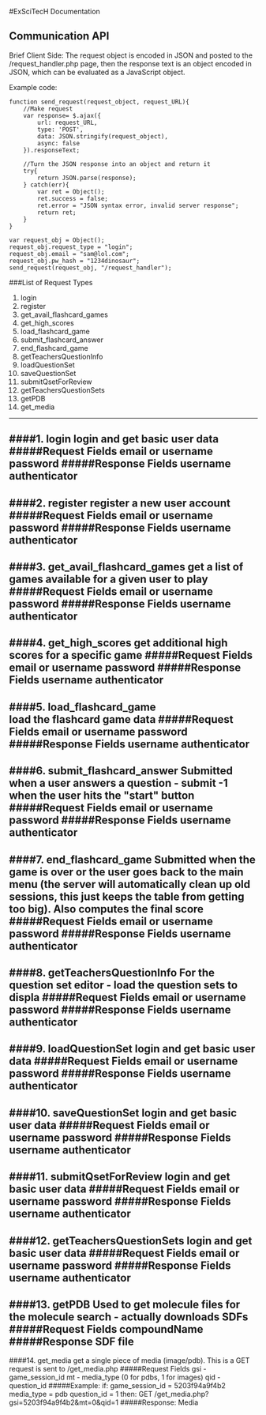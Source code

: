 #ExSciTecH Documentation



## Communication API

Brief Client Side: The request object is encoded in JSON and posted to the /request_handler.php page, then the response text is an object encoded in JSON, which can be evaluated as a JavaScript object.

Example code:

```
function send_request(request_object, request_URL){
	//Make request
	var response= $.ajax({
	    url: request_URL,
	    type: 'POST',
	    data: JSON.stringify(request_object),
	    async: false
	}).responseText;

	//Turn the JSON response into an object and return it
	try{
	    return JSON.parse(response);
	} catch(err){
	    var ret = Object();
	    ret.success = false;
	    ret.error = "JSON syntax error, invalid server response";
	    return ret;
	}
}

var request_obj = Object();
request_obj.request_type = "login";
request_obj.email = "sam@lol.com";
request_obj.pw_hash = "1234dinosaur";
send_request(request_obj, "/request_handler");
```

###List of Request Types

1. login
2. register
3. get_avail_flashcard_games
4. get_high_scores
5. load_flashcard_game		
6. submit_flashcard_answer
7. end_flashcard_game
8. getTeachersQuestionInfo
9. loadQuestionSet
10. saveQuestionSet
11. submitQsetForReview
12. getTeachersQuestionSets
13. getPDB
14. get_media
---

####1. login
login and get basic user data
#####Request Fields
	email or username
    password
#####Response Fields
	username
	authenticator
---

####2. register
register a new user account 
#####Request Fields
	email or username
    password
#####Response Fields
	username
	authenticator
---

####3. get_avail_flashcard_games
get a list of games available for a given user to play
#####Request Fields
	email or username
    password
#####Response Fields
	username
	authenticator
---

####4. get_high_scores
get additional high scores for a specific game
#####Request Fields
	email or username
    password
#####Response Fields
	username
	authenticator
---

####5. load_flashcard_game		
load the flashcard game data
#####Request Fields
	email or username
    password
#####Response Fields
	username
	authenticator
---

####6. submit_flashcard_answer
Submitted when a user answers a question - submit  -1 when the user hits the "start" button
#####Request Fields
	email or username
    password
#####Response Fields
	username
	authenticator
---

####7. end_flashcard_game
Submitted when the game is over or the user goes back to the main menu (the server will automatically clean up old sessions, this just keeps the table from getting too big). Also computes the final score 
#####Request Fields
	email or username
    password
#####Response Fields
	username
	authenticator
---

####8. getTeachersQuestionInfo
For the question set editor - load the question sets to displa
#####Request Fields
	email or username
    password
#####Response Fields
	username
	authenticator
---

####9. loadQuestionSet
login and get basic user data
#####Request Fields
	email or username
    password
#####Response Fields
	username
	authenticator
---

####10. saveQuestionSet
login and get basic user data
#####Request Fields
	email or username
    password
#####Response Fields
	username
	authenticator
---

####11. submitQsetForReview
login and get basic user data
#####Request Fields
	email or username
    password
#####Response Fields
	username
	authenticator
---

####12. getTeachersQuestionSets
login and get basic user data
#####Request Fields
	email or username
    password
#####Response Fields
	username
	authenticator
---

####13. getPDB
Used to get molecule files for the molecule search - actually downloads SDFs
#####Request Fields
	compoundName
#####Response
    SDF file
---


####14. get_media
	get a single piece of media (image/pdb). This is a GET request is sent to /get_media.php
#####Request Fields
	gsi - game_session_id
	mt - media_type (0 for pdbs, 1 for images)
	qid - question_id
#####Example:
	if:
	 game_session_id = 5203f94a9f4b2
	 media_type = pdb
	 question_id = 1
	then:
	 GET /get_media.php?gsi=5203f94a9f4b2&mt=0&qid=1
#####Response:
	Media 